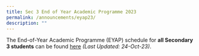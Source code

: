 ```yaml
---
title: Sec 3 End of Year Academic Programme 2023
permalink: /announcements/eyap23/
description: ""
---
```

The End-of-Year Academic Programme (EYAP) schedule for **all Secondary 3 students** can be found [here](/files/Announcements/2023%20sec%203%20nov%20acad%20prog_classes_24%20oct.pdf) *(Last Updated: 24-Oct-23)*.

